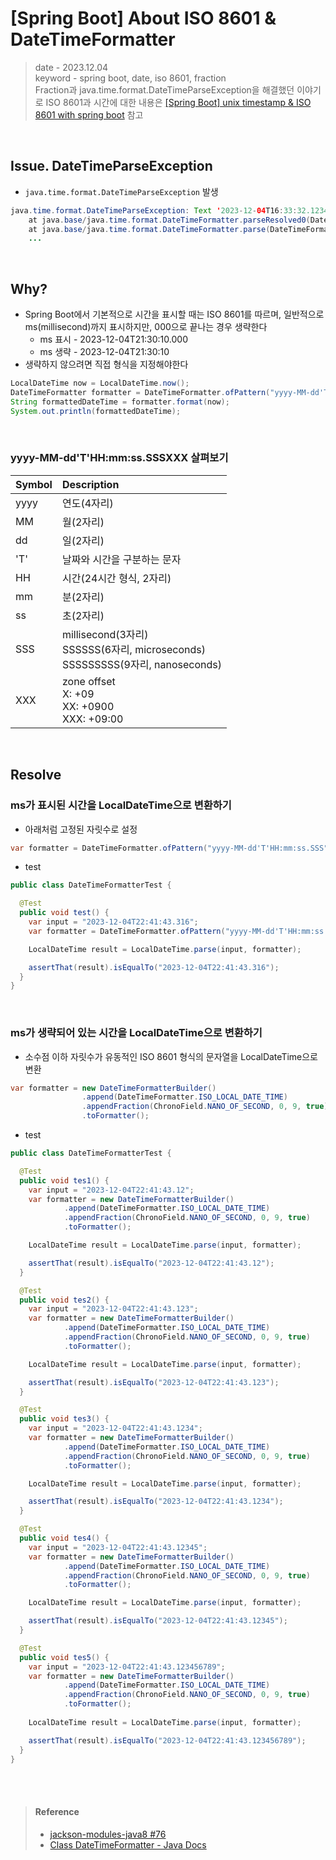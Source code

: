 # [Spring Boot] About ISO 8601 & DateTimeFormatter
> date - 2023.12.04  
> keyword - spring boot, date, iso 8601, fraction  
> Fraction과 java.time.format.DateTimeParseException을 해결했던 이야기로 ISO 8601과 시간에 대한 내용은 [[Spring Boot] unix timestamp & ISO 8601 with spring boot](./unix_timestamp_iso_8601_with_spring_boot.md) 참고  

<br>

## Issue. DateTimeParseException
* `java.time.format.DateTimeParseException` 발생
```java
java.time.format.DateTimeParseException: Text '2023-12-04T16:33:32.12345678+09:00' could not be parsed at index 20
	at java.base/java.time.format.DateTimeFormatter.parseResolved0(DateTimeFormatter.java:2052)
	at java.base/java.time.format.DateTimeFormatter.parse(DateTimeFormatter.java:1880)
    ...
```


<br>

## Why?
* Spring Boot에서 기본적으로 시간을 표시할 때는 ISO 8601를 따르며, 일반적으로 ms(millisecond)까지 표시하지만, 000으로 끝나는 경우 생략한다
  * ms 표시 - 2023-12-04T21:30:10.000
  * ms 생략 - 2023-12-04T21:30:10
* 생략하지 않으려면 직접 형식을 지정해야한다
```java
LocalDateTime now = LocalDateTime.now();
DateTimeFormatter formatter = DateTimeFormatter.ofPattern("yyyy-MM-dd'T'HH:mm:ss.SSS");
String formattedDateTime = formatter.format(now);
System.out.println(formattedDateTime);
```

<br>

### yyyy-MM-dd'T'HH:mm:ss.SSSXXX 살펴보기

| Symbol | Description |
|:--|:--|
| yyyy | 연도(4자리) |
| MM | 월(2자리) |
| dd | 일(2자리) |
| 'T' | 날짜와 시간을 구분하는 문자 |
| HH | 시간(24시간 형식, 2자리) |
| mm | 분(2자리) |
| ss | 초(2자리) |
| SSS | millisecond(3자리)<br>SSSSSS(6자리, microseconds)<br>SSSSSSSSS(9자리, nanoseconds) |
| XXX | zone offset<br>X: +09<br>XX: +0900<br>XXX: +09:00 |


<br>

## Resolve
### ms가 표시된 시간을 LocalDateTime으로 변환하기
* 아래처럼 고정된 자릿수로 설정
```java
var formatter = DateTimeFormatter.ofPattern("yyyy-MM-dd'T'HH:mm:ss.SSS");
```

* test
```java
public class DateTimeFormatterTest {

  @Test
  public void test() {
    var input = "2023-12-04T22:41:43.316";
    var formatter = DateTimeFormatter.ofPattern("yyyy-MM-dd'T'HH:mm:ss.SSS");

    LocalDateTime result = LocalDateTime.parse(input, formatter);

    assertThat(result).isEqualTo("2023-12-04T22:41:43.316");
  }
}
```


<br>

### ms가 생략되어 있는 시간을 LocalDateTime으로 변환하기
* 소수점 이하 자릿수가 유동적인 ISO 8601 형식의 문자열을 LocalDateTime으로 변환
```java
var formatter = new DateTimeFormatterBuilder()
                .append(DateTimeFormatter.ISO_LOCAL_DATE_TIME)
                .appendFraction(ChronoField.NANO_OF_SECOND, 0, 9, true)  // 소수점 아래 9자리의 생략된 자리를 처리
                .toFormatter();
```
* test
```java
public class DateTimeFormatterTest {

  @Test
  public void tes1() {
    var input = "2023-12-04T22:41:43.12";
    var formatter = new DateTimeFormatterBuilder()
            .append(DateTimeFormatter.ISO_LOCAL_DATE_TIME)
            .appendFraction(ChronoField.NANO_OF_SECOND, 0, 9, true)
            .toFormatter();

    LocalDateTime result = LocalDateTime.parse(input, formatter);

    assertThat(result).isEqualTo("2023-12-04T22:41:43.12");
  }

  @Test
  public void tes2() {
    var input = "2023-12-04T22:41:43.123";
    var formatter = new DateTimeFormatterBuilder()
            .append(DateTimeFormatter.ISO_LOCAL_DATE_TIME)
            .appendFraction(ChronoField.NANO_OF_SECOND, 0, 9, true)
            .toFormatter();

    LocalDateTime result = LocalDateTime.parse(input, formatter);

    assertThat(result).isEqualTo("2023-12-04T22:41:43.123");
  }

  @Test
  public void tes3() {
    var input = "2023-12-04T22:41:43.1234";
    var formatter = new DateTimeFormatterBuilder()
            .append(DateTimeFormatter.ISO_LOCAL_DATE_TIME)
            .appendFraction(ChronoField.NANO_OF_SECOND, 0, 9, true)
            .toFormatter();

    LocalDateTime result = LocalDateTime.parse(input, formatter);

    assertThat(result).isEqualTo("2023-12-04T22:41:43.1234");
  }

  @Test
  public void tes4() {
    var input = "2023-12-04T22:41:43.12345";
    var formatter = new DateTimeFormatterBuilder()
            .append(DateTimeFormatter.ISO_LOCAL_DATE_TIME)
            .appendFraction(ChronoField.NANO_OF_SECOND, 0, 9, true)
            .toFormatter();

    LocalDateTime result = LocalDateTime.parse(input, formatter);

    assertThat(result).isEqualTo("2023-12-04T22:41:43.12345");
  }

  @Test
  public void tes5() {
    var input = "2023-12-04T22:41:43.123456789";
    var formatter = new DateTimeFormatterBuilder()
            .append(DateTimeFormatter.ISO_LOCAL_DATE_TIME)
            .appendFraction(ChronoField.NANO_OF_SECOND, 0, 9, true)
            .toFormatter();
    
    LocalDateTime result = LocalDateTime.parse(input, formatter);

    assertThat(result).isEqualTo("2023-12-04T22:41:43.123456789");
  }
}
```


<br><br>

> #### Reference
> * [jackson-modules-java8 #76](https://github.com/FasterXML/jackson-modules-java8/issues/76)
> * [Class DateTimeFormatter - Java Docs](https://docs.oracle.com/en/java/javase/17/docs/api/java.base/java/time/format/DateTimeFormatter.html)
